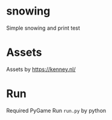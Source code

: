 # snowing
Simple snowing and print test

# Assets
Assets by https://kenney.nl/

# Run
Required PyGame
Run `run.py` by python
